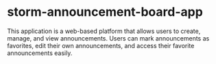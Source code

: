# storm-announcement-board-app
This application is a web-based platform that allows users to create, manage, and view announcements. Users can mark announcements as favorites, edit their own announcements, and access their favorite announcements easily.
